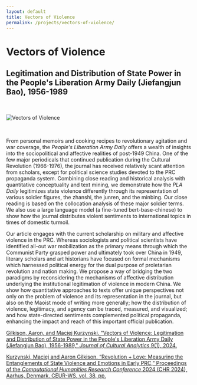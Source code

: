 ```yaml
---
layout: default
title: Vectors of Violence
permalink: /projects/vectors-of-violence/
---
```


# Vectors of Violence

## Legitimation and Distribution of State Power in the People's Liberation Army Daily (Jiefangjun Bao), 1956-1989

<img src="/qhchina/projects/vectors-of-violence/main.png" alt="Vectors of Violence" style="max-width: 100%; height: auto; margin: 2rem 0;">

From personal memoirs and cooking recipes to revolutionary agitation and war coverage, the *People's Liberation Army Daily* offers a wealth of insights into the sociopolitical and affective realities of post-1949 China. One of the few major periodicals that continued publication during the Cultural Revolution (1966-1976), the journal has received relatively scant attention from scholars, except for political science studies devoted to the PRC propaganda system. Combining close reading and historical analysis with quantitative conceptuality and text mining, we demonstrate how the *PLA Daily* legitimizes state violence differently through its representation of various soldier figures, the zhanshi, the junren, and the minbing. Our close reading is based on the collocation analysis of these major soldier terms. We also use a large language model (a fine-tuned bert-base-chinese) to show how the journal distributes violent sentiments to international topics in times of domestic turmoil.

Our article engages with the current scholarship on military and affective violence in the PRC. Whereas sociologists and political scientists have identified all-out war mobilization as the primary means through which the Communist Party grasped power and ultimately took over China in 1949, literary scholars and art historians have focused on formal mechanisms which harnessed political energy for the dual purpose of proletarian revolution and nation making. We propose a way of bridging the two paradigms by reconsidering the mechanisms of affective distribution underlying the institutional legitimation of violence in modern China. We show how quantitative approaches to texts offer unique perspectives not only on the problem of violence and its representation in the journal, but also on the Maoist mode of writing more generally; how the distribution of violence, legitimacy, and agency can be traced, measured, and visualized; and how state-directed sentiments complemented political propaganda, enhancing the impact and reach of this important official publication.

[Gilkison, Aaron, and Maciej Kurzynski. "Vectors of Violence: Legitimation and Distribution of State Power in the People's Liberation Army Daily (Jiefangjun Bao), 1956-1989," *Journal of Cultural Analytics* 9(1), 2024.](https://culturalanalytics.org/article/115481-vectors-of-violence-legitimation-and-distribution-of-state-power-in-the-_people-s-liberation-army-daily_-_jiefangjun-bao_-1956-1989)

[Kurzynski, Maciej and Aaron Gilkison. “Revolution + Love: Measuring the Entanglements of State Violence and Emotions in Early PRC,” Proceedings of the *Computational Humanities Research Conference* 2024 (CHR 2024), Aarhus, Denmark. CEUR-WS, vol. 38, pp.](https://ceur-ws.org/Vol-3834/paper94.pdf)